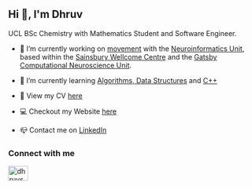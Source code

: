 ## Hi 👋, I'm Dhruv

UCL BSc Chemistry with Mathematics Student and Software Engineer.

- 🔭 I’m currently working on [movement](https://github.com/neuroinformatics-unit/movement) with the [Neuroinformatics Unit](https://neuroinformatics.dev/), based within the [Sainsbury Wellcome Centre](https://www.sainsburywellcome.org/web/) and the [Gatsby Computational Neuroscience Unit](https://www.ucl.ac.uk/gatsby/gatsby-computational-neuroscience-unit).

- 🌱 I’m currently learning [Algorithms, Data Structures](https://cses.fi/book/book.pdf) and [C++](https://www.learncpp.com/)

- 📄 View my CV [here](https://www.dhruvs.com/Sharma_Dhruv_CV.pdf)

- 💻 Checkout my Website [here](https://www.dhruvs.com/)

- 📪 Contact me on [LinkedIn](https://linkedin.com/in/dhruvsharma-ucl)

### Connect with me
<p align="left">
<a href="https://linkedin.com/in/dhruvsharma-ucl" target="blank"><img align="center" src="https://raw.githubusercontent.com/rahuldkjain/github-profile-readme-generator/master/src/images/icons/Social/linked-in-alt.svg" alt="dhruvsharma-ucl" height="30" width="40" /></a>
</p>

